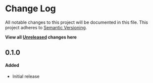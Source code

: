# Change Log
All notable changes to this project will be documented in this file.
This project adheres to [Semantic Versioning](http://semver.org/).

**View all [Unreleased][] changes here**

## 0.1.0
#### Added
-   Initial release

[Unreleased]: https://github.com/pointybeard/saxon/compare/0.1.0...integration
